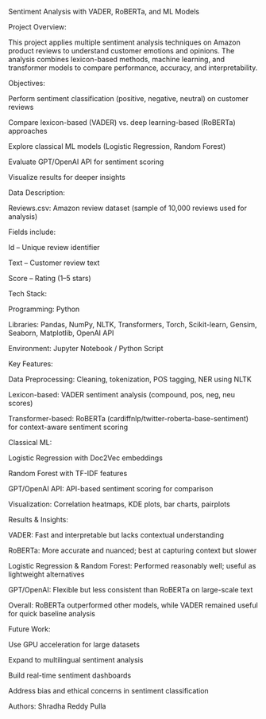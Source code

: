 Sentiment Analysis with VADER, RoBERTa, and ML Models 

  

Project Overview: 

This project applies multiple sentiment analysis techniques on Amazon product reviews to understand customer emotions and opinions. The analysis combines lexicon-based methods, machine learning, and transformer models to compare performance, accuracy, and interpretability. 

  

Objectives: 

Perform sentiment classification (positive, negative, neutral) on customer reviews 

Compare lexicon-based (VADER) vs. deep learning-based (RoBERTa) approaches 

Explore classical ML models (Logistic Regression, Random Forest) 

Evaluate GPT/OpenAI API for sentiment scoring 

Visualize results for deeper insights 

  

Data Description: 

Reviews.csv: Amazon review dataset (sample of 10,000 reviews used for analysis) 

  

Fields include: 

Id – Unique review identifier 

Text – Customer review text 

Score – Rating (1–5 stars) 

  

Tech Stack: 

Programming: Python 

Libraries: Pandas, NumPy, NLTK, Transformers, Torch, Scikit-learn, Gensim, Seaborn, Matplotlib, OpenAI API 

Environment: Jupyter Notebook / Python Script 

  

Key Features: 

Data Preprocessing: Cleaning, tokenization, POS tagging, NER using NLTK 

Lexicon-based: VADER sentiment analysis (compound, pos, neg, neu scores) 

Transformer-based: RoBERTa (cardiffnlp/twitter-roberta-base-sentiment) for context-aware sentiment scoring 

  

Classical ML: 

Logistic Regression with Doc2Vec embeddings 

Random Forest with TF-IDF features 

GPT/OpenAI API: API-based sentiment scoring for comparison 

Visualization: Correlation heatmaps, KDE plots, bar charts, pairplots 

  

Results & Insights: 

VADER: Fast and interpretable but lacks contextual understanding 

RoBERTa: More accurate and nuanced; best at capturing context but slower 

Logistic Regression & Random Forest: Performed reasonably well; useful as lightweight alternatives 

GPT/OpenAI: Flexible but less consistent than RoBERTa on large-scale text 

Overall: RoBERTa outperformed other models, while VADER remained useful for quick baseline analysis 

  

Future Work: 

Use GPU acceleration for large datasets 

Expand to multilingual sentiment analysis 

Build real-time sentiment dashboards 

Address bias and ethical concerns in sentiment classification 

Authors: 
Shradha Reddy Pulla 

